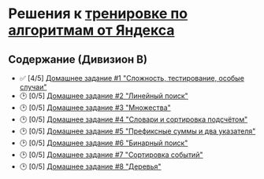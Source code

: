 # Решения к [тренировке по алгоритмам от Яндекса](https://yandex.ru/yaintern/algorithm-training)

## Содержание (Дивизион В)

- :white_check_mark: [4/5] [Домашнее задание #1 "Сложность, тестирование, особые случаи"](hw1/)
- 🕑 [0/5] [Домашнее задание #2 "Линейный поиск"](hw2/)
- 🕑 [0/5] [Домашнее задание #3 "Множества"](hw3/)
- 🕑 [0/5] [Домашнее задание #4 "Словари и сортировка подсчётом"](hw4/)
- 🕑 [0/5] [Домашнее задание #5 "Префиксные суммы и два указателя"](hw5/)
- 🕑 [0/5] [Домашнее задание #6 "Бинарный поиск"](hw6/)
- 🕑 [0/5] [Домашнее задание #7 "Сортировка событий"](hw7/)
- 🕑 [0/5] [Домашнее задание #8 "Деревья"](hw8/)
